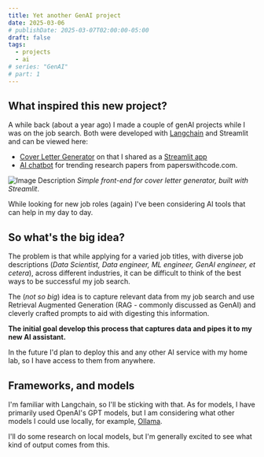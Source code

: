 ```yaml
---
title: Yet another GenAI project
date: 2025-03-06
# publishDate: 2025-03-07T02:00:00-05:00
draft: false
tags:
  - projects
  - ai
# series: "GenAI"
# part: 1
---
```

## What inspired this new project?
A while back (about a year ago) I made a couple of genAI projects while I was on the job search. Both were developed with [Langchain](https://github.com/langchain-ai/langchain) and Streamlit and can be viewed here:
- [Cover Letter Generator](https://github.com/clmangham/cover_letter_generator) on that I shared as a [Streamlit app](https://clmangham.streamlit.app/Cover_Letter_Generator)
- [AI chatbot](https://github.com/clmangham/SME_LLM) for trending research papers from paperswithcode.com.

![Image Description](/images/Pasted%20image%2020250306135143.png)
*Simple front-end for cover letter generator, built with Streamlit*.

While looking for new job roles (again) I've been considering AI tools that can help in my day to day. 
## So what's the big idea?
The problem is that while applying for a varied job titles, with diverse job descriptions (*Data Scientist, Data engineer, ML engineer, GenAI engineer, et cetera*), across different industries, it can be difficult to think of the best ways to be successful my job search. 

The (*not so big*) idea is to capture relevant data from my job search and use Retrieval Augmented Generation (RAG - commonly discussed as GenAI) and cleverly crafted prompts to aid with digesting this information. 

**The initial goal develop this process that captures data and pipes it to my new AI assistant.** 

In the future I'd plan to deploy this and any other AI service with my home lab, so I have access to them from anywhere.
## Frameworks, and models
I'm familiar with Langchain, so I'll be sticking with that. As for models, I have primarily used OpenAI's GPT models, but I am considering what other models I could use locally, for example, [Ollama](https://ollama.com/).

I'll do some research on local models, but I'm generally excited to see what kind of output comes from this.








